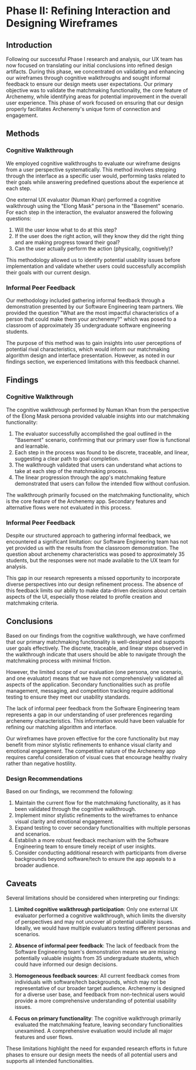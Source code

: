 # Phase II: Refining Interaction and Designing Wireframes

## Introduction

Following our successful Phase I research and analysis, our UX team has now focused on translating our initial conclusions into refined design artifacts. During this phase, we concentrated on validating and enhancing our wireframes through cognitive walkthroughs and sought informal feedback to ensure our design meets user expectations. Our primary objective was to validate the matchmaking functionality, the core feature of Archenemy, while identifying areas for potential improvement in the overall user experience. This phase of work focused on ensuring that our design properly facilitates Archenemy's unique form of connection and engagement.

## Methods

### Cognitive Walkthrough

We employed cognitive walkthroughs to evaluate our wireframe designs from a user perspective systematically. This method involves stepping through the interface as a specific user would, performing tasks related to their goals while answering predefined questions about the experience at each step.

One external UX evaluator (Numan Khan) performed a cognitive walkthrough using the "Elong Mask" persona in the "Basement" scenario. For each step in the interaction, the evaluator answered the following questions:

1. Will the user know what to do at this step?
2. If the user does the right action, will they know they did the right thing and are making progress toward their goal?
3. Can the user actually perform the action (physically, cognitively)?

This methodology allowed us to identify potential usability issues before implementation and validate whether users could successfully accomplish their goals with our current design.

### Informal Peer Feedback

Our methodology included gathering informal feedback through a demonstration presented by our Software Engineering team partners. We provided the question "What are the most impactful characteristics of a person that could make them your archenemy?" which was posed to a classroom of approximately 35 undergraduate software engineering students.

The purpose of this method was to gain insights into user perceptions of potential rival characteristics, which would inform our matchmaking algorithm design and interface presentation. However, as noted in our findings section, we experienced limitations with this feedback channel.

## Findings

### Cognitive Walkthrough

The cognitive walkthrough performed by Numan Khan from the perspective of the Elong Mask persona provided valuable insights into our matchmaking functionality:

1. The evaluator successfully accomplished the goal outlined in the "Basement" scenario, confirming that our primary user flow is functional and learnable.
2. Each step in the process was found to be discrete, traceable, and linear, suggesting a clear path to goal completion.
3. The walkthrough validated that users can understand what actions to take at each step of the matchmaking process.
4. The linear progression through the app's matchmaking feature demonstrated that users can follow the intended flow without confusion.

The walkthrough primarily focused on the matchmaking functionality, which is the core feature of the Archenemy app. Secondary features and alternative flows were not evaluated in this process.

### Informal Peer Feedback

Despite our structured approach to gathering informal feedback, we encountered a significant limitation: our Software Engineering team has not yet provided us with the results from the classroom demonstration. The question about archenemy characteristics was posed to approximately 35 students, but the responses were not made available to the UX team for analysis.

This gap in our research represents a missed opportunity to incorporate diverse perspectives into our design refinement process. The absence of this feedback limits our ability to make data-driven decisions about certain aspects of the UI, especially those related to profile creation and matchmaking criteria.

## Conclusions

Based on our findings from the cognitive walkthrough, we have confirmed that our primary matchmaking functionality is well-designed and supports user goals effectively. The discrete, traceable, and linear steps observed in the walkthrough indicate that users should be able to navigate through the matchmaking process with minimal friction.

However, the limited scope of our evaluation (one persona, one scenario, and one evaluator) means that we have not comprehensively validated all aspects of the application. Secondary functionalities such as profile management, messaging, and competition tracking require additional testing to ensure they meet our usability standards.

The lack of informal peer feedback from the Software Engineering team represents a gap in our understanding of user preferences regarding archenemy characteristics. This information would have been valuable for refining our matching algorithm and interface.

Our wireframes have proven effective for the core functionality but may benefit from minor stylistic refinements to enhance visual clarity and emotional engagement. The competitive nature of the Archenemy app requires careful consideration of visual cues that encourage healthy rivalry rather than negative hostility.

### Design Recommendations

Based on our findings, we recommend the following:

1. Maintain the current flow for the matchmaking functionality, as it has been validated through the cognitive walkthrough.
2. Implement minor stylistic refinements to the wireframes to enhance visual clarity and emotional engagement.
3. Expand testing to cover secondary functionalities with multiple personas and scenarios.
4. Establish a more robust feedback mechanism with the Software Engineering team to ensure timely receipt of user insights.
5. Consider conducting additional research with participants from diverse backgrounds beyond software/tech to ensure the app appeals to a broader audience.

## Caveats

Several limitations should be considered when interpreting our findings:

1. **Limited cognitive walkthrough participation**: Only one external UX evaluator performed a cognitive walkthrough, which limits the diversity of perspectives and may not uncover all potential usability issues. Ideally, we would have multiple evaluators testing different personas and scenarios.

2. **Absence of informal peer feedback**: The lack of feedback from the Software Engineering team's demonstration means we are missing potentially valuable insights from 35 undergraduate students, which could have informed our design decisions.

3. **Homogeneous feedback sources**: All current feedback comes from individuals with software/tech backgrounds, which may not be representative of our broader target audience. Archenemy is designed for a diverse user base, and feedback from non-technical users would provide a more comprehensive understanding of potential usability issues.

4. **Focus on primary functionality**: The cognitive walkthrough primarily evaluated the matchmaking feature, leaving secondary functionalities unexamined. A comprehensive evaluation would include all major features and user flows.

These limitations highlight the need for expanded research efforts in future phases to ensure our design meets the needs of all potential users and supports all intended functionalities.
